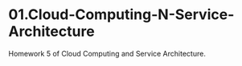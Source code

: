 # 01.Cloud-Computing-N-Service-Architecture
Homework 5 of Cloud Computing and Service Architecture.
